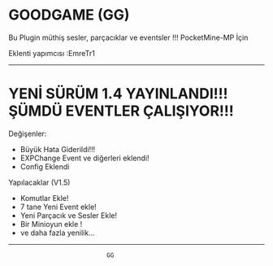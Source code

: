#    GOODGAME (GG)

Bu Plugin müthiş sesler, parçacıklar ve eventsler !!! PocketMine-MP İçin

Eklenti yapımcısı :EmreTr1

--------------------------------------------------------------------
# YENİ SÜRÜM 1.4 YAYINLANDI!!! ŞÜMDÜ EVENTLER ÇALIŞIYOR!!!

Değişenler:

- Büyük Hata Giderildi!!!
- EXPChange Event ve diğerleri eklendi!
- Config Eklendi

Yapılacaklar (V1.5)

- Komutlar Ekle!
- 7 tane Yeni Event ekle!
- Yeni Parçacık ve Sesler Ekle!
- Bir Minioyun ekle !
- ve daha fazla yenilik...

--------------------------------------------------------------------
                           
                               GG
